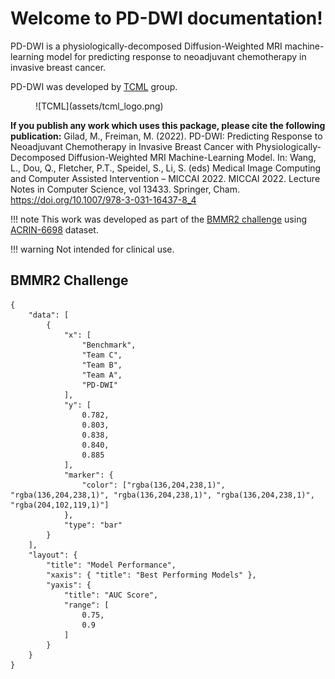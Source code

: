 # Welcome to PD-DWI documentation!

PD-DWI is a physiologically-decomposed Diffusion-Weighted MRI machine-learning model for predicting response to neoadjuvant chemotherapy in invasive breast cancer.

PD-DWI was developed by [TCML](https://tcml-bme.github.io/) group. 

<figure markdown="span">
    ![TCML](assets/tcml_logo.png)
</figure>

**If you publish any work which uses this package, please cite the following publication:** Gilad, M., Freiman, M. (2022). PD-DWI: Predicting Response to Neoadjuvant Chemotherapy in Invasive Breast Cancer with Physiologically-Decomposed Diffusion-Weighted MRI Machine-Learning Model. In: Wang, L., Dou, Q., Fletcher, P.T., Speidel, S., Li, S. (eds) Medical Image Computing and Computer Assisted Intervention – MICCAI 2022. MICCAI 2022. Lecture Notes in Computer Science, vol 13433. Springer, Cham. https://doi.org/10.1007/978-3-031-16437-8_4

!!! note
    This work was developed as part of the [BMMR2 challenge](https://wiki.cancerimagingarchive.net/pages/viewpage.action?pageId=89096426) using [ACRIN-6698](https://wiki.cancerimagingarchive.net/pages/viewpage.action?pageId=50135447) dataset.

!!! warning
    Not intended for clinical use. 

## BMMR2 Challenge 

``` plotly
{
    "data": [
        {
            "x": [
                "Benchmark",
                "Team C",
                "Team B",
                "Team A",
                "PD-DWI"
            ],
            "y": [
                0.782,
                0.803,
                0.838,
                0.840,
                0.885
            ],
            "marker": {
                "color": ["rgba(136,204,238,1)", "rgba(136,204,238,1)", "rgba(136,204,238,1)", "rgba(136,204,238,1)", "rgba(204,102,119,1)"] 
            },
            "type": "bar"
        }
    ],
    "layout": {
        "title": "Model Performance",
        "xaxis": { "title": "Best Performing Models" },
        "yaxis": {
            "title": "AUC Score",
            "range": [
                0.75,
                0.9
            ]
        }
    }
}
```

